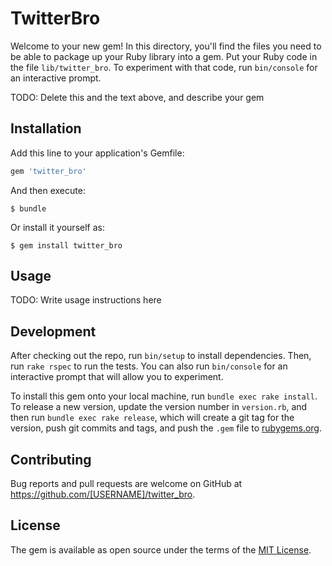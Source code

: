 # TwitterBro

Welcome to your new gem! In this directory, you'll find the files you need to be able to package up your Ruby library into a gem. Put your Ruby code in the file `lib/twitter_bro`. To experiment with that code, run `bin/console` for an interactive prompt.

TODO: Delete this and the text above, and describe your gem

## Installation

Add this line to your application's Gemfile:

```ruby
gem 'twitter_bro'
```

And then execute:

    $ bundle

Or install it yourself as:

    $ gem install twitter_bro

## Usage

TODO: Write usage instructions here

## Development

After checking out the repo, run `bin/setup` to install dependencies. Then, run `rake rspec` to run the tests. You can also run `bin/console` for an interactive prompt that will allow you to experiment.

To install this gem onto your local machine, run `bundle exec rake install`. To release a new version, update the version number in `version.rb`, and then run `bundle exec rake release`, which will create a git tag for the version, push git commits and tags, and push the `.gem` file to [rubygems.org](https://rubygems.org).

## Contributing

Bug reports and pull requests are welcome on GitHub at https://github.com/[USERNAME]/twitter_bro.


## License

The gem is available as open source under the terms of the [MIT License](http://opensource.org/licenses/MIT).

